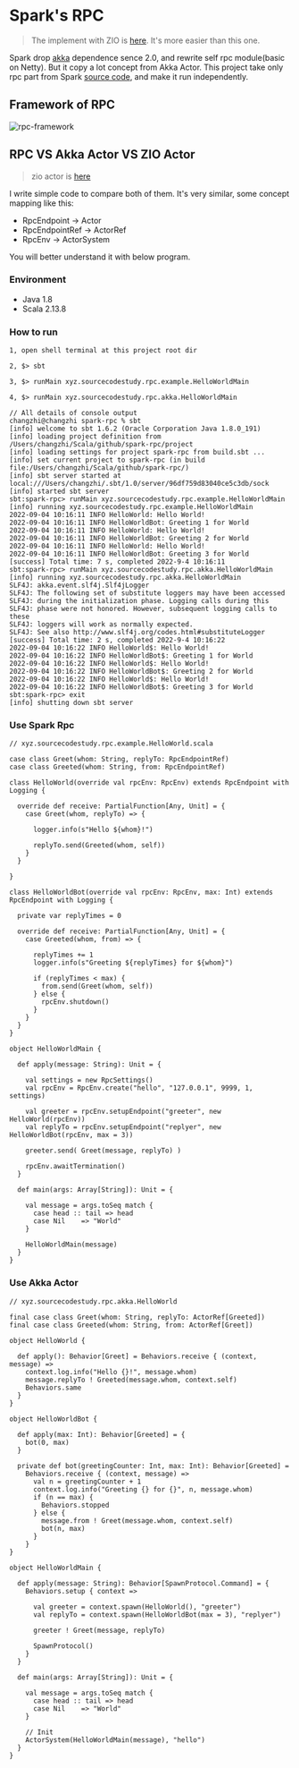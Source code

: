 # Spark's RPC 
> The implement with ZIO is [here](https://github.com/changzhiwin/zio-actor). It's more easier than this one.

Spark drop [akka](https://doc.akka.io/docs/akka/2.6/typed/actors.html#first-example) dependence sence 2.0, and rewrite self rpc module(basic on Netty). But it copy a lot concept from Akka Actor. This project take only rpc part from Spark [source code](https://github.com/changzhiwin/spark-core-analysis), and make it run independently.
## Framework of RPC
![rpc-framework](./doc/img/rpc-framework.png)


## RPC VS Akka Actor VS ZIO Actor
> zio actor is [here](https://github.com/changzhiwin/zio-actor)

I write simple code to compare both of them. It's very similar, some concept mapping like this:
- RpcEndpoint     -> Actor
- RpcEndpointRef  -> ActorRef
- RpcEnv          -> ActorSystem

You will better understand it with below program.

### Environment
- Java 1.8
- Scala 2.13.8

### How to run
```
1, open shell terminal at this project root dir

2, $> sbt

3, $> runMain xyz.sourcecodestudy.rpc.example.HelloWorldMain

4, $> runMain xyz.sourcecodestudy.rpc.akka.HelloWorldMain

// All details of console output
changzhi@changzhi spark-rpc % sbt
[info] welcome to sbt 1.6.2 (Oracle Corporation Java 1.8.0_191)
[info] loading project definition from /Users/changzhi/Scala/github/spark-rpc/project
[info] loading settings for project spark-rpc from build.sbt ...
[info] set current project to spark-rpc (in build file:/Users/changzhi/Scala/github/spark-rpc/)
[info] sbt server started at local:///Users/changzhi/.sbt/1.0/server/96df759d83040ce5c3db/sock
[info] started sbt server
sbt:spark-rpc> runMain xyz.sourcecodestudy.rpc.example.HelloWorldMain
[info] running xyz.sourcecodestudy.rpc.example.HelloWorldMain 
2022-09-04 10:16:11 INFO HelloWorld: Hello World!
2022-09-04 10:16:11 INFO HelloWorldBot: Greeting 1 for World
2022-09-04 10:16:11 INFO HelloWorld: Hello World!
2022-09-04 10:16:11 INFO HelloWorldBot: Greeting 2 for World
2022-09-04 10:16:11 INFO HelloWorld: Hello World!
2022-09-04 10:16:11 INFO HelloWorldBot: Greeting 3 for World
[success] Total time: 7 s, completed 2022-9-4 10:16:11
sbt:spark-rpc> runMain xyz.sourcecodestudy.rpc.akka.HelloWorldMain
[info] running xyz.sourcecodestudy.rpc.akka.HelloWorldMain 
SLF4J: akka.event.slf4j.Slf4jLogger
SLF4J: The following set of substitute loggers may have been accessed
SLF4J: during the initialization phase. Logging calls during this
SLF4J: phase were not honored. However, subsequent logging calls to these
SLF4J: loggers will work as normally expected.
SLF4J: See also http://www.slf4j.org/codes.html#substituteLogger
[success] Total time: 2 s, completed 2022-9-4 10:16:22
2022-09-04 10:16:22 INFO HelloWorld$: Hello World!
2022-09-04 10:16:22 INFO HelloWorldBot$: Greeting 1 for World
2022-09-04 10:16:22 INFO HelloWorld$: Hello World!
2022-09-04 10:16:22 INFO HelloWorldBot$: Greeting 2 for World
2022-09-04 10:16:22 INFO HelloWorld$: Hello World!
2022-09-04 10:16:22 INFO HelloWorldBot$: Greeting 3 for World
sbt:spark-rpc> exit
[info] shutting down sbt server

```

### Use Spark Rpc
```
// xyz.sourcecodestudy.rpc.example.HelloWorld.scala

case class Greet(whom: String, replyTo: RpcEndpointRef)
case class Greeted(whom: String, from: RpcEndpointRef)

class HelloWorld(override val rpcEnv: RpcEnv) extends RpcEndpoint with Logging {

  override def receive: PartialFunction[Any, Unit] = {
    case Greet(whom, replyTo) => {

      logger.info(s"Hello ${whom}!")

      replyTo.send(Greeted(whom, self))
    }
  }

}

class HelloWorldBot(override val rpcEnv: RpcEnv, max: Int) extends RpcEndpoint with Logging {

  private var replyTimes = 0

  override def receive: PartialFunction[Any, Unit] = {
    case Greeted(whom, from) => {

      replyTimes += 1
      logger.info(s"Greeting ${replyTimes} for ${whom}")

      if (replyTimes < max) {
        from.send(Greet(whom, self))
      } else {
        rpcEnv.shutdown()
      }
    }
  }
}

object HelloWorldMain {

  def apply(message: String): Unit = {
    
    val settings = new RpcSettings()
    val rpcEnv = RpcEnv.create("hello", "127.0.0.1", 9999, 1, settings)

    val greeter = rpcEnv.setupEndpoint("greeter", new HelloWorld(rpcEnv))
    val replyTo = rpcEnv.setupEndpoint("replyer", new HelloWorldBot(rpcEnv, max = 3))

    greeter.send( Greet(message, replyTo) )

    rpcEnv.awaitTermination()
  }

  def main(args: Array[String]): Unit = {

    val message = args.toSeq match {
      case head :: tail => head
      case Nil    => "World"
    }

    HelloWorldMain(message)
  }
}
```

### Use Akka Actor
```
// xyz.sourcecodestudy.rpc.akka.HelloWorld

final case class Greet(whom: String, replyTo: ActorRef[Greeted])
final case class Greeted(whom: String, from: ActorRef[Greet])

object HelloWorld {

  def apply(): Behavior[Greet] = Behaviors.receive { (context, message) =>
    context.log.info("Hello {}!", message.whom)
    message.replyTo ! Greeted(message.whom, context.self)
    Behaviors.same
  }
}

object HelloWorldBot {

  def apply(max: Int): Behavior[Greeted] = {
    bot(0, max)
  }

  private def bot(greetingCounter: Int, max: Int): Behavior[Greeted] =
    Behaviors.receive { (context, message) =>
      val n = greetingCounter + 1
      context.log.info("Greeting {} for {}", n, message.whom)
      if (n == max) {
        Behaviors.stopped
      } else {
        message.from ! Greet(message.whom, context.self)
        bot(n, max)
      }
    }
}

object HelloWorldMain {

  def apply(message: String): Behavior[SpawnProtocol.Command] = {
    Behaviors.setup { context =>

      val greeter = context.spawn(HelloWorld(), "greeter")
      val replyTo = context.spawn(HelloWorldBot(max = 3), "replyer")

      greeter ! Greet(message, replyTo)

      SpawnProtocol()
    }
  }

  def main(args: Array[String]): Unit = {

    val message = args.toSeq match {
      case head :: tail => head
      case Nil    => "World"
    }

    // Init
    ActorSystem(HelloWorldMain(message), "hello")
  }
}

```